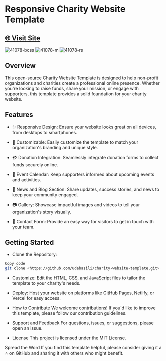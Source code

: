 # Responsive  Charity Website Template

## [🌐 Visit Site](https://udabasili.github.io/charity-website-template/)

![41078-bcss](https://github.com/udabasili/charity-website-template/assets/33573587/1d3e4620-c2ee-49d0-a4a2-1573609e98b5)
![41078-m](https://github.com/udabasili/charity-website-template/assets/33573587/a4c338ee-b79f-4ae2-b6f6-8f9ac1ae96ab)
![41078-rs](https://github.com/udabasili/charity-website-template/assets/33573587/552f74c7-c773-44fe-93ad-c6b921141de6)

## Overview

This open-source Charity Website Template is designed to help non-profit organizations and charities create a professional online presence. Whether you're looking to raise funds, share your mission, or engage with supporters, this template provides a solid foundation for your charity website.

## Features

- ✨ Responsive Design: Ensure your website looks great on all devices, from desktops to smartphones.

- 🎨 Customizable: Easily customize the template to match your organization's branding and unique style.

- 💳 Donation Integration: Seamlessly integrate donation forms to collect funds securely online.

- 📅 Event Calendar: Keep supporters informed about upcoming events and activities.

- 📰 News and Blog Section: Share updates, success stories, and news to keep your community engaged.

- 📷 Gallery: Showcase impactful images and videos to tell your organization's story visually.

- 📧 Contact Form: Provide an easy way for visitors to get in touch with your team.

## Getting Started

- Clone the Repository:

```bash
Copy code
git clone <https://github.com/udabasili/charity-website-template.git>
```

- Customize:
Edit the HTML, CSS, and JavaScript files to tailor the template to your charity's needs.

- Deploy:
Host your website on platforms like GitHub Pages, Netlify, or Vercel for easy access.

- How to Contribute
We welcome contributions! If you'd like to improve this template, please follow our contribution guidelines.

- Support and Feedback
For questions, issues, or suggestions, please open an issue.

- License
This project is licensed under the MIT License.

Spread the Word
If you find this template helpful, please consider giving it a ⭐️ on GitHub and sharing it with others who might benefit.

